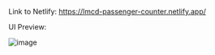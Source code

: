 Link to Netlify: https://lmcd-passenger-counter.netlify.app/

UI Preview:

![image](https://github.com/user-attachments/assets/654bee91-0047-473f-890e-ba69a8e8f32f)
